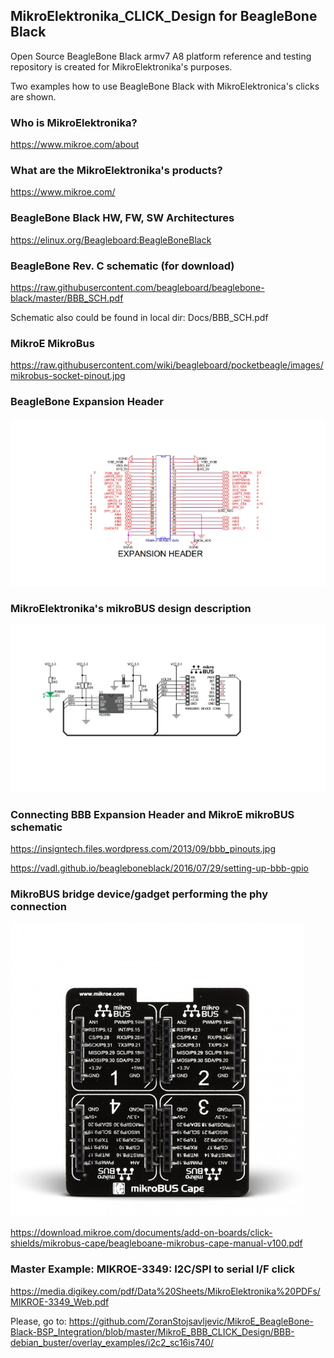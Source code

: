 ## MikroElektronika_CLICK_Design for BeagleBone Black

Open Source BeagleBone Black armv7 A8 platform reference and testing repository is
created for MikroElektronika's purposes.

Two examples how to use BeagleBone Black with MikroElektronica's clicks are shown.

### Who is MikroElektronika?

https://www.mikroe.com/about

### What are the MikroElektronika's products?

https://www.mikroe.com/

### BeagleBone Black HW, FW, SW Architectures

https://elinux.org/Beagleboard:BeagleBoneBlack

### BeagleBone Rev. C schematic (for download)

https://raw.githubusercontent.com/beagleboard/beaglebone-black/master/BBB_SCH.pdf

Schematic also could be found in local dir: Docs/BBB_SCH.pdf

###  MikroE MikroBus

https://raw.githubusercontent.com/wiki/beagleboard/pocketbeagle/images/mikrobus-socket-pinout.jpg

###  BeagleBone Expansion Header
![](Images/BBB_Expansion_Header.jpg)

### MikroElektronika's mikroBUS design description
![](Images/mikroBUS.jpg)
### Connecting BBB Expansion Header and MikroE mikroBUS schematic

https://insigntech.files.wordpress.com/2013/09/bbb_pinouts.jpg

https://vadl.github.io/beagleboneblack/2016/07/29/setting-up-bbb-gpio

### MikroBUS bridge device/gadget performing the phy connection
![](Images/beaglebone-mikrobus-cape.jpg)

https://download.mikroe.com/documents/add-on-boards/click-shields/mikrobus-cape/beagleboane-mikrobus-cape-manual-v100.pdf

### Master Example: MIKROE-3349: I2C/SPI to serial I/F click

https://media.digikey.com/pdf/Data%20Sheets/MikroElektronika%20PDFs/MIKROE-3349_Web.pdf

Please, go to:
https://github.com/ZoranStojsavljevic/MikroE_BeagleBone-Black-BSP_Integration/blob/master/MikroE_BBB_CLICK_Design/BBB-debian_buster/overlay_examples/i2c2_sc16is740/
